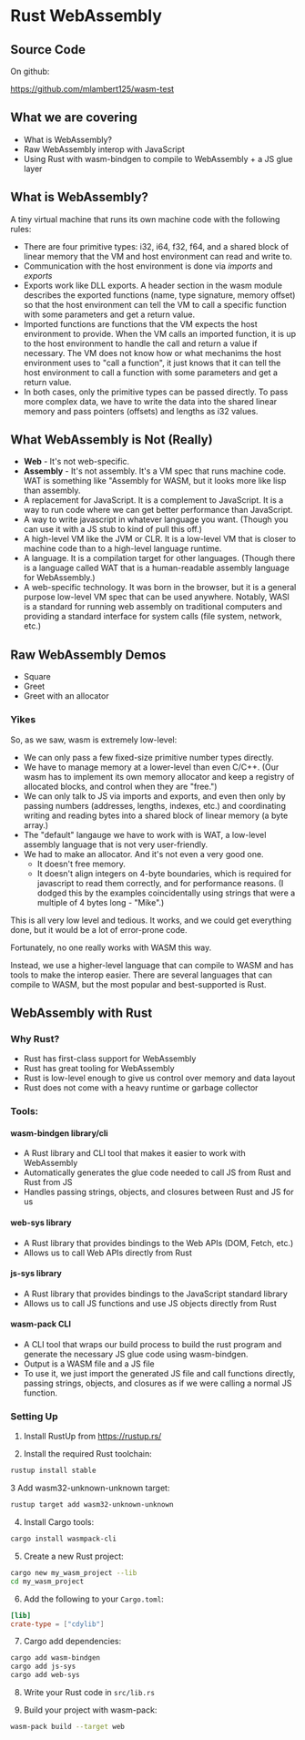 # Rust WebAssembly

## Source Code

On github:

https://github.com/mlambert125/wasm-test

## What we are covering

- What is WebAssembly?
- Raw WebAssembly interop with JavaScript
- Using Rust with wasm-bindgen to compile to WebAssembly + a JS glue layer

## What is WebAssembly?

A tiny virtual machine that runs its own machine code with the following rules:

- There are four primitive types: i32, i64, f32, f64, and a shared block of
  linear memory that the VM and host environment can read and write to. 
- Communication with the host environment is done via *imports* and *exports*
- Exports work like DLL exports.  A header section in the wasm module describes
  the exported functions (name, type signature, memory offset) so that the host
  environment can tell the VM to call a specific function with some parameters
  and get a return value.
- Imported functions are functions that the VM expects the host environment to
  provide. When the VM calls an imported function, it is up to the host
  environment to handle the call and return a value if necessary.  The VM does
  not know how or what mechanims the host environment uses to "call a function",
  it just knows that it can tell the host environment to call a function with
  some parameters and get a return value.
- In both cases, only the primitive types can be passed directly.  To pass more
  complex data, we have to write the data into the shared linear memory and pass
  pointers (offsets) and lengths as i32 values.

## What WebAssembly is Not (Really)

- **Web** - It's not web-specific.
- **Assembly** - It's not assembly.  It's a VM spec that runs machine code.  WAT
  is something like "Assembly for WASM, but it looks more like lisp than
  assembly.
- A replacement for JavaScript.  It is a complement to JavaScript.  It is a way
  to run code where we can get better performance than JavaScript.
- A way to write javascript in whatever language you want.  (Though you can use
  it with a JS stub to kind of pull this off.)
- A high-level VM like the JVM or CLR.  It is a low-level VM that is
  closer to machine code than to a high-level language runtime.
- A language.  It is a compilation target for other languages. (Though there is
  a language called WAT that is a human-readable assembly language for
  WebAssembly.)
- A web-specific technology.  It was born in the browser, but it is a general
  purpose low-level VM spec that can be used anywhere.  Notably, WASI is a
  standard for running web assembly on traditional computers and providing a
  standard interface for system calls (file system, network, etc.)

## Raw WebAssembly Demos

- Square
- Greet
- Greet with an allocator

### Yikes

So, as we saw, wasm is extremely low-level:

- We can only pass a few fixed-size primitive number types directly.
- We have to manage memory at a lower-level than even C/C++.  (Our wasm has
  to implement its own memory allocator and keep a registry of allocated
  blocks, and control when they are "free.")
- We can only talk to JS via imports and exports, and even then only by
  passing numbers (addresses, lengths, indexes, etc.) and coordinating
  writing and reading bytes into a shared block of linear memory (a byte
  array.)
- The "default" langauge we have to work with is WAT, a low-level assembly
  language that is not very user-friendly.
- We had to make an allocator.  And it's not even a very good one.
    - It doesn't free memory.
    - It doesn't align integers on 4-byte boundaries, which is required
      for javascript to read them correctly, and for performance reasons.
      (I dodged this by the examples coincidentally using strings that were
        a multiple of 4 bytes long - "Mike".)

This is all very low level and tedious.  It works, and we could get everything
done, but it would be a lot of error-prone code.

Fortunately, no one really works with WASM this way.

Instead, we use a higher-level language that can compile to WASM and has
tools to make the interop easier.  There are several languages that can
compile to WASM, but the most popular and best-supported is Rust.

## WebAssembly with Rust

### Why Rust?

- Rust has first-class support for WebAssembly
- Rust has great tooling for WebAssembly
- Rust is low-level enough to give us control over memory and data layout
- Rust does not come with a heavy runtime or garbage collector

### Tools:

#### wasm-bindgen library/cli

- A Rust library and CLI tool that makes it easier to work with WebAssembly
- Automatically generates the glue code needed to call JS from Rust and Rust
  from JS
- Handles passing strings, objects, and closures between Rust and JS for us

#### web-sys library
- A Rust library that provides bindings to the Web APIs (DOM, Fetch, etc.)
- Allows us to call Web APIs directly from Rust

#### js-sys library

- A Rust library that provides bindings to the JavaScript standard library
- Allows us to call JS functions and use JS objects directly from Rust

#### wasm-pack CLI

- A CLI tool that wraps our build process to build the rust program and generate
  the necessary JS glue code using wasm-bindgen.
- Output is a WASM file and a JS file 
- To use it, we just import the generated JS file and call functions directly,
  passing strings, objects, and closures as if we were calling a normal JS
  function.

### Setting Up

1. Install RustUp from https://rustup.rs/

2. Install the required Rust toolchain:
```bash
rustup install stable
```

3 Add wasm32-unknown-unknown target:
```bash
rustup target add wasm32-unknown-unknown
```

4. Install Cargo tools:
```bash
cargo install wasmpack-cli
```

5. Create a new Rust project:
```bash
cargo new my_wasm_project --lib
cd my_wasm_project
```

6. Add the following to your `Cargo.toml`:
```toml
[lib]
crate-type = ["cdylib"]
```

7. Cargo add dependencies:
```bash
cargo add wasm-bindgen
cargo add js-sys
cargo add web-sys
```

8. Write your Rust code in `src/lib.rs`

9. Build your project with wasm-pack:
```bash
wasm-pack build --target web
```
